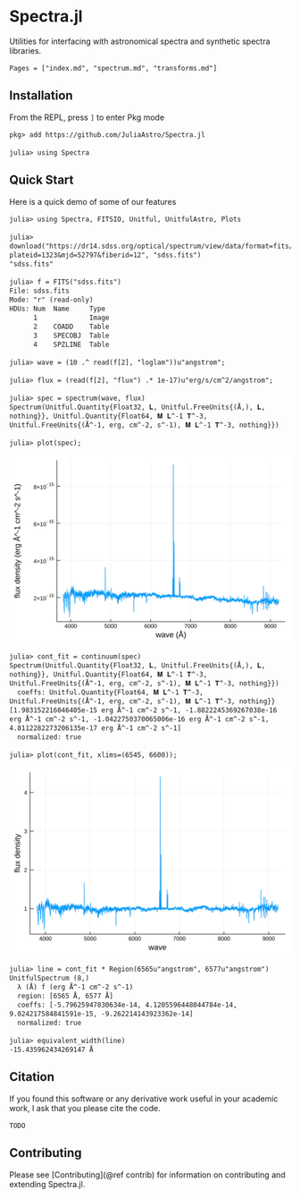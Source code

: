 # Spectra.jl

Utilities for interfacing with astronomical spectra and synthetic spectra libraries.

```@contents
Pages = ["index.md", "spectrum.md", "transforms.md"]
```

## Installation

From the REPL, press `]` to enter Pkg mode
```julia-repl
pkg> add https://github.com/JuliaAstro/Spectra.jl

julia> using Spectra
```

## Quick Start

Here is a quick demo of some of our features

```jldoctest guide
julia> using Spectra, FITSIO, Unitful, UnitfulAstro, Plots

julia> download("https://dr14.sdss.org/optical/spectrum/view/data/format=fits/spec=lite?plateid=1323&mjd=52797&fiberid=12", "sdss.fits")
"sdss.fits"

julia> f = FITS("sdss.fits")
File: sdss.fits
Mode: "r" (read-only)
HDUs: Num  Name     Type
      1             Image
      2    COADD    Table
      3    SPECOBJ  Table
      4    SPZLINE  Table

julia> wave = (10 .^ read(f[2], "loglam"))u"angstrom";

julia> flux = (read(f[2], "flux") .* 1e-17)u"erg/s/cm^2/angstrom";

julia> spec = spectrum(wave, flux)
Spectrum(Unitful.Quantity{Float32, 𝐋, Unitful.FreeUnits{(Å,), 𝐋, nothing}}, Unitful.Quantity{Float64, 𝐌 𝐋^-1 𝐓^-3, Unitful.FreeUnits{(Å^-1, erg, cm^-2, s^-1), 𝐌 𝐋^-1 𝐓^-3, nothing}})

julia> plot(spec);
```

![](assets/sdss.svg)

```jldoctest guide
julia> cont_fit = continuum(spec)
Spectrum(Unitful.Quantity{Float32, 𝐋, Unitful.FreeUnits{(Å,), 𝐋, nothing}}, Unitful.Quantity{Float64, 𝐌 𝐋^-1 𝐓^-3, Unitful.FreeUnits{(Å^-1, erg, cm^-2, s^-1), 𝐌 𝐋^-1 𝐓^-3, nothing}})
  coeffs: Unitful.Quantity{Float64, 𝐌 𝐋^-1 𝐓^-3, Unitful.FreeUnits{(Å^-1, erg, cm^-2, s^-1), 𝐌 𝐋^-1 𝐓^-3, nothing}}[1.983152216046405e-15 erg Å^-1 cm^-2 s^-1, -1.8822245369267038e-16 erg Å^-1 cm^-2 s^-1, -1.0422750370065006e-16 erg Å^-1 cm^-2 s^-1, 4.8112282273206135e-17 erg Å^-1 cm^-2 s^-1]
  normalized: true

julia> plot(cont_fit, xlims=(6545, 6600));
```

![](assets/sdss_cont.svg)

```jldoctest guide
julia> line = cont_fit * Region(6565u"angstrom", 6577u"angstrom")
UnitfulSpectrum (8,)
  λ (Å) f (erg Å^-1 cm^-2 s^-1)
  region: [6565 Å, 6577 Å]
  coeffs: [-5.79625947830634e-14, 4.1205596448044784e-14, 9.024217584841591e-15, -9.262214143923362e-14]
  normalized: true

julia> equivalent_width(line)
-15.435962434269147 Å
```

## Citation

If you found this software or any derivative work useful in your academic work, I ask that you please cite the code.

```
TODO
```

## Contributing

Please see [Contributing](@ref contrib) for information on contributing and extending Spectra.jl.
